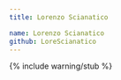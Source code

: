 ```yaml
---
title: Lorenzo Scianatico

name: Lorenzo Scianatico
github: LoreScianatico
---
```


{% include warning/stub %}
